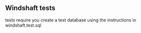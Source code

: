 Windshaft tests
--

tests require you create a test database using the instructions in windshaft.test.sql
